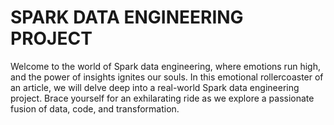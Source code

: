 # SPARK DATA ENGINEERING PROJECT

Welcome to the world of Spark data engineering, where emotions run high, and the power of insights ignites our souls. In this emotional rollercoaster of an article, we will delve deep into a real-world Spark data engineering project. Brace yourself for an exhilarating ride as we explore a passionate fusion of data, code, and transformation.
